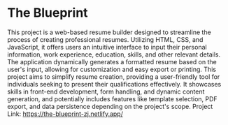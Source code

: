 # The Blueprint
This project is a web-based resume builder designed to streamline the process of creating professional resumes. Utilizing HTML, CSS, and JavaScript, it offers users an intuitive interface to input their personal information, work experience, education, skills, and other relevant details. The application dynamically generates a formatted resume based on the user's input, allowing for customization and easy export or printing. This project aims to simplify resume creation, providing a user-friendly tool for individuals seeking to present their qualifications effectively. It showcases skills in front-end development, form handling, and dynamic content generation, and potentially includes features like template selection, PDF export, and data persistence depending on the project's scope.
Project Link: https://the-blueprint-zj.netlify.app/
